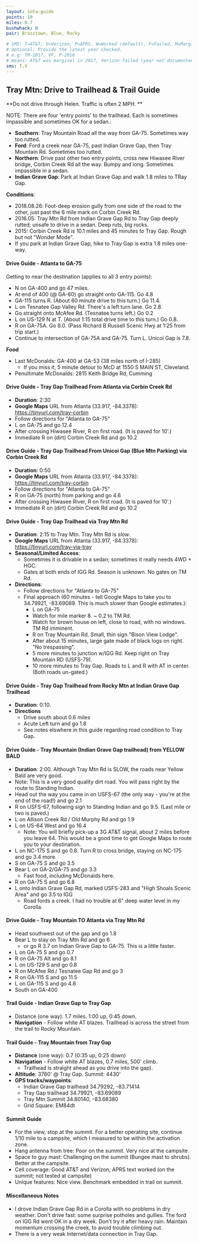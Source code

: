 ```yaml
---
layout: sota-guide
points: 10
miles: 0.7
bushwhack: N
pair: Brasstown, Blue, Rocky

# SMS: T=AT&T, V=Verizon, P=APRS. W=Worked (default), F=Failed, M=Marginal (some failed).
# Optional: Provide the latest year checked.
# e.g: TM-2017, VF, P-2016
# means: AT&T was marginal in 2017, Verizon failed (year not documented), APRS worked in 2016.
sms: T,V
---
```

Tray Mtn: Drive to Trailhead & Trail Guide
--------------------------------------------------------

**Do not drive through Helen.  Traffic is often 2 MPH. **

NOTE: There are four 'entry points' to the trailhead. Each is sometimes impassible and sometimes OK for a sedan.:

- **Southern**: Tray Mountain Road all the way from GA-75. Sometimes way too rutted.
- **Ford**: Ford a creek near GA-75, past Indian Grave Gap, then Tray Mountain Rd. Sometimes too rutted. 
- **Northern**: Drive past other two entry points, cross new Hiwasee River bridge, Corbin Creek Rd all the way. Bumpy and long. Sometimes impassible in a sedan.
- **Indian Grave Gap**: Park at Indian Grave Gap and walk 1.8 miles to TRay Gap.

**Conditions**:

* 2018.08.26: Foot-deep erosion gully from one side of the road to the other, just past the 6 mile mark on Corbin Creek Rd.
* 2016.05: Tray Mtn Rd from Indian Grave Gap Rd to Tray Gap deeply rutted; unsafe to drive in a sedan. Deep ruts, big rocks.
* 2015: Corbin Creek Rd is 10.1 miles and 45 minutes to Tray Gap.  Rough but not "Wonder Mode".
* If you park at Indian Grave Gap, hike to Tray Gap is extra 1.8 miles one-way.



#### Drive Guide - Atlanta to GA-75

Getting to near the destination (applies to all 3 entry points):

- N on GA-400 and go 47 miles.
- At end of 400 (@ GA-60) go straight onto GA-115. Go 4.8
- GA-115 turns R.  (About 60 minute drive to this turn.) Go 11.4.
- L on Tesnatee Gap Valley Rd. There's a left turn lane.  Go 2.8.
- Go straight onto McAfee Rd. (Tesnatee turns left.)  Go 0.2
- L on US-129 N at T. (About 1:15 total drive time to this turn.) Go 0.8.
- R on GA-75A. Go 8.0.  (Pass Richard B Russell Scenic Hwy at 1:25 from trip start.)
- Continue to intersection of GA-75A and GA-75. Turn L. Unicoi Gap is 7.8.

**Food**

- Last McDonalds: GA-400 at GA-53 (38 miles north of I-285)
  - If you miss it, 5 minute detour to McD at 1550 S MAIN ST, Cleveland.
- Penultimate McDonalds: 2815 Keith Bridge Rd, Cumming



#### Drive Guide - Tray Gap Trailhead From Atlanta via Corbin Creek Rd

- **Duration**: 2:30
- **Google Maps** URL from Atlanta (33.917, -84.3378): https://tinyurl.com/tray-corbin
- Follow directions for "Atlanta to GA-75"
- L on GA-75 and go 12.4
- After crossing Hiwasee River, R on first road. (It is paved for 10'.)
- Immediate R on (dirt) Corbin Creek Rd and go 10.2



#### Drive Guide - Tray Gap Trailhead From Unicoi Gap (Blue Mtn Parking) via Corbin Creek Rd

- **Duration**: 0:50
- **Google Maps** URL from Atlanta (33.917, -84.3378): https://tinyurl.com/tray-corbin
- Follow directions for "Atlanta to GA-75"
- R on GA-75 (north) from parking and go 4.6
- After crossing Hiwasee River, R on first road. (It is paved for 10'.)
- Immediate R on (dirt) Corbin Creek Rd and go 10.2



#### Drive Guide - Tray Gap Trailhead via Tray Mtn Rd

* **Duration**: 2:15 to Tray Mtn.  Tray Mtn Rd is *slow*.
* **Google Maps** URL from Atlanta (33.917, -84.3378): https://tinyurl.com/tray-via-tray
* **Seasonal/Limited Access**:
    * Sometimes it is drivable in a sedan; sometimes it really needs 4WD + HGC.
    * Gates at both ends of IGG Rd.  Season is unknown. No gates on TM Rd. 
* **Directions**:
    * Follow directions for "Atlanta to GA-75"
    * Final approach (60 minutes - tell Google Maps to take you to 34.79921, -83.69089.  This is much slower than Google estimates.):
        * L on GA-75
        * Watch for mile marker 8.  ~ 0.2 to TM Rd.
        * Watch for brown house on left, close to road, with no windows. TM Rd imminent.
        * R on Tray Mountain Rd.  Small, thin sign "Bison View Lodge".
        * After about 15 minutes, large gate made of black logs on right. "No trespassing".
        * 5 more minutes to junction w/IGG Rd.  Keep right on Tray Mountain RD (USFS-79).
        * 10 more minutes to Tray Gap. Roads to L and R with AT in center.  (Both roads un-gated.)



#### Drive Guide - Tray Gap Trailhead from Rocky Mtn at Indian Grave Gap Trailhead

* **Duration**: 0:10.
* **Directions**
    * Drive south about 0.6 miles
    * Acute Left turn and go 1.8
    * See notes elswhere in this guide regarding road condition to Tray Gap.



#### Drive Guide - Tray Mountain (Indian Grave Gap trailhead) from YELLOW BALD

* **Duration**: 2:00.  Although Tray Mtn Rd is SLOW, the roads near Yellow Bald are very good. 
* Note: This is a very good quality dirt road. You will pass right by the route to Standing Indian.
* Head out the way you came in on USFS-67 (the only way - you're at the end of the road!) and go 2.1
* R on USFS-67, following sign to Standing Indian and go 9.5.  (Last mile or two is paved.)
* L on Allison Creek Rd / Old Murphy Rd and go 1.9
* L on US-64 West and go 16.4
    * Note: You will briefly pick-up a 3G AT&T signal, about 2 miles before you leave 64.  This would be a good time to get Google Maps to route you to your destination.
* L on NC-175 S and go 0.8.  Turn R to cross bridge, staying on NC-175 and go 3.4 more.
* S on GA-75 S and go 3.5
* Bear L on GA-2/GA-75 and go 3.3
    * Fast food, including McDonalds here.
* R on GA-75 S and go 6.8
* L onto Indian Grave Gap Rd, marked USFS-283 and "High Shoals Scenic Area" and go 3.5 to IGG
    * Road fords a creek.  I had no trouble at 6" deep water level in my Corolla.

####  Drive Guide - Tray Mountain TO Atlanta via Tray Mtn Rd

* Head southwest out of the gap and go 1.8
* Bear L to stay on Tray Mtn Rd and go 6
    * or go R 3.7 on Indian Grave Gap to GA-75.  This is a little faster.
* L on GA-75 S and go 0.7
* R on GA-75 Alt and go 8.1
* L on US-129 S and go 0.8
* R on McAfee Rd / Tesnatee Gap Rd and go 3
* R on GA-115 S and go 11.5
* L on GA-115 S and go 4.8
* South on GA-400

#### Trail Guide - Indian Grave Gap to Tray Gap

* Distance (one way): 1.7 miles. 1:00 up, 0:45 down.
* **Navigation** - Follow white AT blazes. Trailhead is across the street from the trail to Rocky Mountain.

#### Trail Guide - Tray Mountain from Tray Gap

* **Distance** (one way): 0.7 (0:35 up, 0:25 down)
* **Navigation** - Follow white AT blazes, 0.7 miles, 500' climb.
    * Trailhead is straight ahead as you drive into the gap).
* **Altitude**: 3760' @ Tray Gap. Summit: 4430' 
* **GPS tracks/waypoints**:
    * Indian Grave Gap trailhead 34.79292, -83.71414
    * Tray Gap trailhead 34.79921, -83.69089
    * Tray Mtn Summit 34.80140, -83.68380
    * Grid Square: EM84dt

#### Summit Guide

* For the view, stop at the summit.  For a better operating site, continue 1/10 mile to a campsite, which I measured to be within the activation zone.
* Hang antenna from tree: Poor on the summit. Very nice at the campsite.
* Space to guy mast: Challenging on the summit (Bungee mast to shrubs). Better at the campsite.
* Cell coverage: Good AT&T and Verizon; APRS text worked (on the summit; not tested at campsite)
* Unique features: Nice view.  Benchmark embedded in trail on summit.


#### Miscellaneous Notes

* I drove Indian Grave Gap Rd in a Corolla with no problems in dry weather.  Don't drive fast: some surprise potholes and gullies.  The ford on IGG Rd went OK in a dry week.  Don't try it after heavy rain. Maintain momentum crossing the creek, to avoid trouble climbing out.
* There is a very weak Internet/data connection in Tray Gap.
